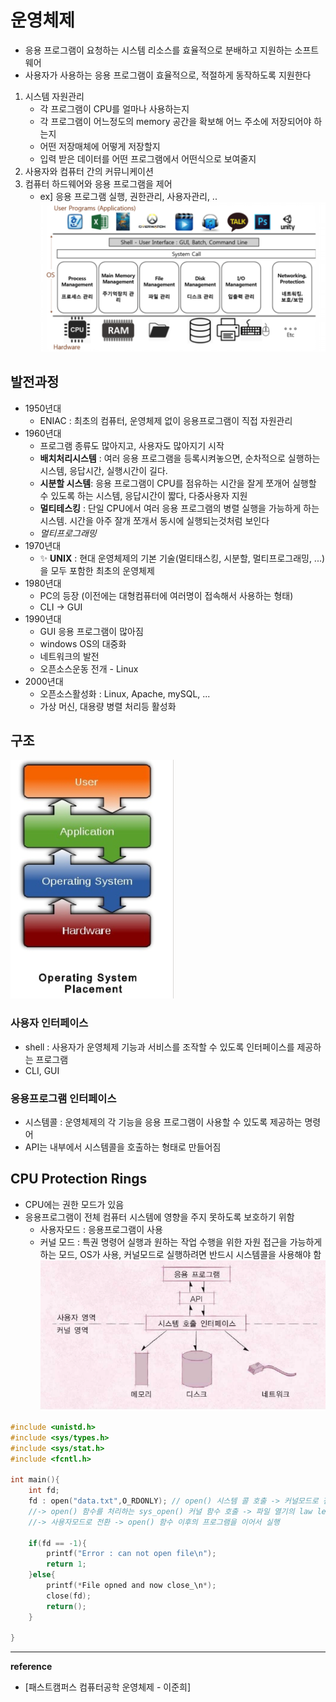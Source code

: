 # 운영체제
- 응용 프로그램이 요청하는 시스템 리소스를 효율적으로 분배하고 지원하는 소프트웨어
- 사용자가 사용하는 응용 프로그램이 효율적으로, 적절하게 동작하도록 지원한다
1. 시스템 자원관리
    - 각 프로그램이 CPU를 얼마나 사용하는지
    - 각 프로그램이 어느정도의 memory 공간을 확보해 어느 주소에 저장되어야 하는지
    - 어떤 저장매체에 어떻게 저장할지
    - 입력 받은 데이터를 어떤 프로그램에서 어떤식으로 보여줄지
2. 사용자와 컴퓨터 간의 커뮤니케이션
3. 컴퓨터 하드웨어와 응용 프로그램을 제어
    - ex] 응용 프로그램 실행, 권한관리, 사용자관리, ..    
![os](https://github.com/yooooonk/TIL/blob/master/img/os.PNG)

## 발전과정
- 1950년대 
    - ENIAC : 최초의 컴퓨터, 운영체제 없이 응용프로그램이 직접 자원관리
- 1960년대
    - 프로그램 종류도 많아지고, 사용자도 많아지기 시작
    - __배치처리시스템__ : 여러 응용 프로그램을 등록시켜놓으면, 순차적으로 실행하는 시스템, 응답시간, 실행시간이 길다. 
    - __시분할 시스템__: 응용 프로그램이 CPU를 점유하는 시간을 잘게 쪼개어 실행할 수 있도록 하는 시스템, 응답시간이 짧다, 다중사용자 지원
    - __멀티테스킹__ : 단일 CPU에서 여러 응용 프로그램의 병렬 실행을 가능하게 하는 시스템. 시간을 아주 잘개 쪼개서 동시에 실행되는것처럼 보인다
    - _멀티프로그래밍_
- 1970년대
    - &#10024; __UNIX__ : 현대 운영체제의 기본 기술(멀티태스킹, 시분할, 멀티프로그래밍, ...)을 모두 포함한 최초의 운영체제
- 1980년대
    - PC의 등장 (이전에는 대형컴퓨터에 여러명이 접속해서 사용하는 형태)    
    - CLI -> GUI
- 1990년대
    - GUI 응용 프로그램이 많아짐
    - windows OS의 대중화
    - 네트워크의 발전
    - 오픈소스운동 전개 - Linux
- 2000년대
    - 오픈소스활성화 : Linux, Apache, mySQL, ...
    - 가상 머신, 대용량 병렬 처리등 활성화        
    
## 구조
![osstructure](https://github.com/yooooonk/TIL/blob/master/img/userinterface.PNG)

### 사용자 인터페이스
- shell : 사용자가 운영체제 기능과 서비스를 조작할 수 있도록 인터페이스를 제공하는 프로그램
- CLI, GUI
### 응용프로그램 인터페이스    
- 시스템콜 : 운영체제의 각 기능을 응용 프로그램이 사용할 수 있도록 제공하는 명령어
- API는 내부에서 시스템콜을 호출하는 형태로 만들어짐

## CPU Protection Rings
- CPU에는 권한 모드가 있음
- 응용프로그램이 전체 컴퓨터 시스템에 영향을 주지 못하도록 보호하기 위함
    - 사용자모드 : 응용프로그램이 사용
    - 커널 모드 : 특권 명령어 실행과 원하는 작업 수행을 위한 자원 접근을 가능하게 하는 모드, OS가 사용, 커널모드로 실행하려면 반드시 시스템콜을 사용해야 함
    ![protectionrings](https://github.com/yooooonk/TIL/blob/master/img/protectionring2.png)
``` C
#include <unistd.h>
#include <sys/types.h>
#include <sys/stat.h>
#include <fcntl.h>

int main(){
    int fd;
    fd : open("data.txt",O_RDONLY); // open() 시스템 콜 호출 -> 커널모드로 전환 
    //-> open() 함수를 처리하는 sys_open() 커널 함수 호출 -> 파일 열기의 law level 연산 수행 
    //-> 사용자모드로 전환 -> open() 함수 이후의 프로그램을 이어서 실행

    if(fd == -1){
        printf("Error : can not open file\n");
        return 1;
    }else{
        printf(*File opned and now close_\n*);
        close(fd);
        return();
    }
    
}

```    
---
__reference__
- [패스트캠퍼스 컴퓨터공학 운영체제 - 이준희]